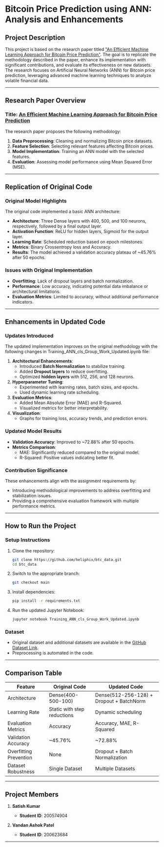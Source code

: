 # Bitcoin Price Prediction using ANN: Analysis and Enhancements

## Project Description
This project is based on the research paper titled ["An Efficient Machine Learning Approach for Bitcoin Price Prediction"](https://link.springer.com/article/10.1007/s00521-020-05129-6). The goal is to replicate the methodology described in the paper, enhance its implementation with significant contributions, and evaluate its effectiveness on new datasets. The research focuses on Artificial Neural Networks (ANN) for Bitcoin price prediction, leveraging advanced machine learning techniques to analyze volatile financial data.

---

## Research Paper Overview
### Title: [An Efficient Machine Learning Approach for Bitcoin Price Prediction](https://link.springer.com/article/10.1007/s00521-020-05129-6)

The research paper proposes the following methodology:
1. **Data Preprocessing**: Cleaning and normalizing Bitcoin price datasets.
2. **Feature Selection**: Selecting relevant features affecting Bitcoin prices.
3. **Model Implementation**: Training an ANN model with the selected features.
4. **Evaluation**: Assessing model performance using Mean Squared Error (MSE).

---

## Replication of Original Code

### Original Model Highlights
The original code implemented a basic ANN architecture:
- **Architecture**: Three Dense layers with 400, 500, and 100 neurons, respectively, followed by a final output layer.
- **Activation Function**: ReLU for hidden layers, Sigmoid for the output layer.
- **Learning Rate**: Scheduled reduction based on epoch milestones.
- **Metrics**: Binary Crossentropy loss and Accuracy.
- **Results**: The model achieved a validation accuracy plateau of ~45.76% after 50 epochs.

### Issues with Original Implementation
- **Overfitting**: Lack of dropout layers and batch normalization.
- **Performance**: Low accuracy, indicating potential data imbalance or architectural limitations.
- **Evaluation Metrics**: Limited to accuracy, without additional performance indicators.

---

## Enhancements in Updated Code

### Updates Introduced
The updated implementation improves on the original methodology with the following changes in Training_ANN_cls_Group_Work_Updated.ipynb file:
1. **Architectural Enhancements**:
   - Introduced **Batch Normalization** to stabilize training.
   - Added **Dropout layers** to reduce overfitting.
   - Optimized **hidden layers** with 512, 256, and 128 neurons.
2. **Hyperparameter Tuning**:
   - Experimented with learning rates, batch sizes, and epochs.
   - Used dynamic learning rate scheduling.
3. **Evaluation Metrics**:
   - Added Mean Absolute Error (MAE) and R-Squared.
   - Visualized metrics for better interpretability.
4. **Visualization**:
   - Graphs for training loss, accuracy trends, and prediction errors.

### Updated Model Results
- **Validation Accuracy**: Improved to ~72.88% after 50 epochs.
- **Metrics Comparison**:
   - MAE: Significantly reduced compared to the original model.
   - R-Squared: Positive values indicating better fit.

### Contribution Significance
These enhancements align with the assignment requirements by:
- Introducing methodological improvements to address overfitting and stabilization issues.
- Providing a comprehensive evaluation framework with multiple performance metrics.

---

## How to Run the Project

### Setup Instructions
1. Clone the repository:
   ```bash
   git clone https://github.com/heliphix/btc_data.git
   cd btc_data
   ```
2. Switch to the appropriate branch:
   ```bash
   git checkout main
   ```
3. Install dependencies:
   ```bash
   pip install -r requirements.txt
   ```
4. Run the updated Jupyter Notebook:
   ```bash
   jupyter notebook Training_ANN_cls_Group_Work_Updated.ipynb
   ```

### Dataset
- Original dataset and additional datasets are available in the [GitHub Dataset Link](https://github.com/heliphix/btc_data/tree/paper_datasets).
- Preprocessing is automated in the code.

---

## Comparison Table

| Feature                 | Original Code                          | Updated Code                          |
|-------------------------|----------------------------------------|----------------------------------------|
| Architecture            | Dense(400-500-100)                    | Dense(512-256-128) + Dropout + BatchNorm |
| Learning Rate           | Static with step reductions            | Dynamic scheduling                    |
| Evaluation Metrics      | Accuracy                              | Accuracy, MAE, R-Squared               |
| Validation Accuracy     | ~45.76%                               | ~72.88%                                |
| Overfitting Prevention  | None                                  | Dropout + Batch Normalization          |
| Dataset Robustness      | Single Dataset                        | Multiple Datasets                      |

---

## Project Members
1. **Satish Kumar**
   - **Student ID**: 200574904

2. **Vandan Ashok Patel**
   - **Student ID**: 200623684

---

